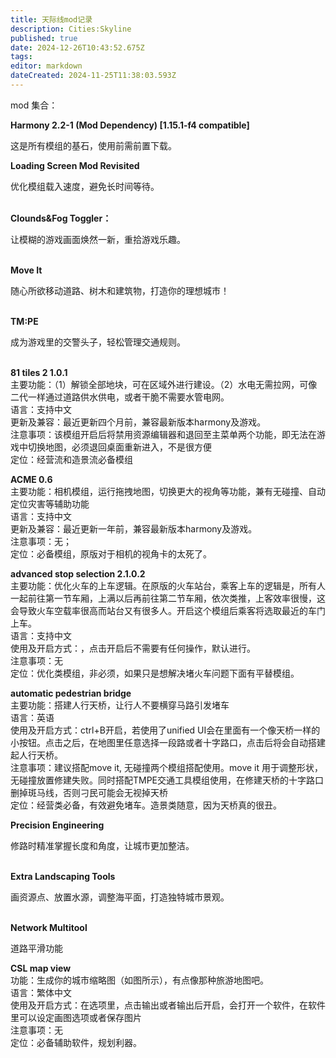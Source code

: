```yaml
---
title: 天际线mod记录
description: Cities:Skyline
published: true
date: 2024-12-26T10:43:52.675Z
tags: 
editor: markdown
dateCreated: 2024-11-25T11:38:03.593Z
---
```


mod 集合：

**Harmony 2.2-1 (Mod Dependency) \[1.15.1-f4 compatible\]**

这是所有模组的基石，使用前需前置下载。

**Loading Screen Mod Revisited**

优化模组载入速度，避免长时间等待。  
 

**Clounds&amp;Fog Toggler：**

让模糊的游戏画面焕然一新，重拾游戏乐趣。  
 

**Move It**

随心所欲移动道路、树木和建筑物，打造你的理想城市！  
 

**TM:PE**

成为游戏里的交警头子，轻松管理交通规则。  
 

**81 tiles 2 1.0.1**  
主要功能：（1）解锁全部地块，可在区域外进行建设。（2）水电无需拉网，可像二代一样通过道路供水供电，或者干脆不需要水管电网。  
语言：支持中文  
更新及兼容：最近更新四个月前，兼容最新版本harmony及游戏。  
注意事项：该模组开启后将禁用资源编辑器和退回至主菜单两个功能，即无法在游戏中切换地图，必须退回桌面重新进入，不是很方便  
定位：经营流和造景流必备模组

**ACME 0.6**  
主要功能：相机模组，运行拖拽地图，切换更大的视角等功能，兼有无碰撞、自动定位灾害等辅助功能  
语言：支持中文  
更新及兼容：最近更新一年前，兼容最新版本harmony及游戏。  
注意事项：无；  
定位：必备模组，原版对于相机的视角卡的太死了。

**advanced stop selection 2.1.0.2**  
主要功能：优化火车的上车逻辑。在原版的火车站台，乘客上车的逻辑是，所有人一起前往第一节车厢，上满以后再前往第二节车厢，依次类推，上客效率很慢，这会导致火车空载率很高而站台又有很多人。开启这个模组后乘客将选取最近的车门上车。  
语言：支持中文  
使用及开启方式：，点击开启后不需要有任何操作，默认进行。  
注意事项：无  
定位：优化类模组，非必须，如果只是想解决堵火车问题下面有平替模组。

**automatic pedestrian bridge**  
主要功能：搭建人行天桥，让行人不要横穿马路引发堵车  
语言：英语  
使用及开启方式：ctrl+B开启，若使用了unified UI会在里面有一个像天桥一样的小按钮。点击之后，在地图里任意选择一段路或者十字路口，点击后将会自动搭建起人行天桥。  
注意事项：建议搭配move it, 无碰撞两个模组搭配使用。move it 用于调整形状，无碰撞放置修建失败。同时搭配TMPE交通工具模组使用，在修建天桥的十字路口删掉斑马线，否则刁民可能会无视掉天桥  
定位：经营类必备，有效避免堵车。造景类随意，因为天桥真的很丑。

**Precision Engineering**

修路时精准掌握长度和角度，让城市更加整洁。  
 

**Extra Landscaping Tools**

画资源点、放置水源，调整海平面，打造独特城市景观。  
 

**Network Multitool**

道路平滑功能

**CSL map view**  
功能：生成你的城市缩略图（如图所示），有点像那种旅游地图吧。  
语言：繁体中文  
使用及开启方式：在选项里，点击输出或者输出后开启，会打开一个软件，在软件里可以设定画图选项或者保存图片  
注意事项：无  
定位：必备辅助软件，规划利器。
